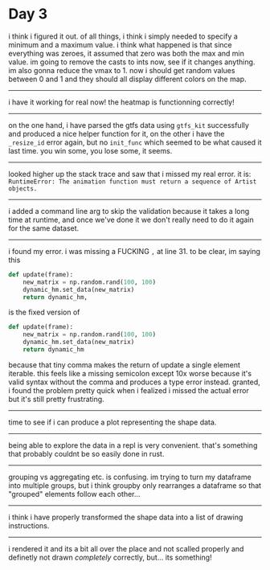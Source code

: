 # Day 3

i think i figured it out. of all things, i think i simply needed to specify a minimum and a maximum value. i think what happened is that since everything was zeroes, it assumed that zero was both the max and min value.
im going to remove the casts to ints now, see if it changes anything. im also gonna reduce the vmax to 1. now i should get random values between 0 and 1 and they should all display different colors on the map.

---

i have it working for real now! the heatmap is functionning correctly!

---

on the one hand, i have parsed the gtfs data using `gtfs_kit` successfully and produced a nice helper function for it, on the other i have the `_resize_id` error again, but no `init_func` which seemed to be what caused it last time. you win some, you lose some, it seems.

---

looked higher up the stack trace and saw that i missed my real error. it is: `RuntimeError: The animation function must return a sequence of Artist objects.`

---

i added a command line arg to skip the validation because it takes a long time at runtime, and once we've done it we don't really need to do it again for the same dataset.

---

i found my error. i was missing a FUCKING `,` at line 31.
to be clear, im saying this

```py
def update(frame):
    new_matrix = np.random.rand(100, 100) 
    dynamic_hm.set_data(new_matrix)
    return dynamic_hm,
```

is the fixed version of

```py
def update(frame):
    new_matrix = np.random.rand(100, 100) 
    dynamic_hm.set_data(new_matrix)
    return dynamic_hm
```

because that tiny comma makes the return of update a single element iterable.
this feels like a missing semicolon except 10x worse because it's valid syntax without the comma and produces a type error instead.
granted, i found the problem pretty quick when i fealized i missed the actual error but it's still pretty frustrating.

---

time to see if i can produce a plot representing the shape data.

---

being able to explore the data in a repl is very convenient. that's something that probably couldnt be so easily done in rust.

---

grouping vs aggregating etc. is confusing. im trying to turn my dataframe into multiple groups, but i think groupby only rearranges a dataframe so that "grouped" elements follow each other...

---

i think i have properly transformed the shape data into a list of drawing instructions.

---

i rendered it and its a bit all over the place and not scalled properly and definetly not drawn *completely* correctly, but... its something!
